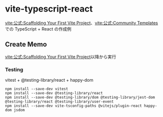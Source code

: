 # vite-typescript-react

[vite:公式:Scaffolding Your First Vite Project](https://vitejs.dev/guide/#scaffolding-your-first-vite-project)、[vite:公式:Community Templates](https://vitejs.dev/guide/#community-templates)での TypeScript + React の作成例

## Create Memo

[vite:公式:Scaffolding Your First Vite Project](https://vitejs.dev/guide/#scaffolding-your-first-vite-project)以降から実行

### Testing

vitest + @testing-library/react + happy-dom

```
npm install --save-dev vitest
npm install --save-dev @testing-library/react
npm install --save-dev @testing-library/dom @testing-library/jest-dom @testing-library/react @testing-library/user-event
npm install --save-dev vite-tsconfig-paths @vitejs/plugin-react happy-dom jsdom
```
